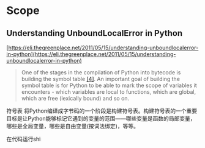 # Scope

## Understanding UnboundLocalError in Python
[https://eli.thegreenplace.net/2011/05/15/understanding-unboundlocalerror-in-python](https://eli.thegreenplace.net/2011/05/15/understanding-unboundlocalerror-in-python)

> One of the stages in the compilation of Python into bytecode is building the symbol table [[4]](https://eli.thegreenplace.net/2011/05/15/understanding-unboundlocalerror-in-python#id10). An important goal of building the symbol table is for Python to be able to mark the scope of variables it encounters - which variables are local to functions, which are global, which are free (lexically bound) and so on.

符号表
将Python编译成字节码的一个阶段是构建符号表。构建符号表的一个重要目标是让Python能够标记它遇到的变量的范围——哪些变量是函数的局部变量，哪些是全局变量，哪些是自由变量(按词法绑定)，等等。

在代码运行shi
<!--stackedit_data:
eyJoaXN0b3J5IjpbMTQxMjA1Mzk3M119
-->